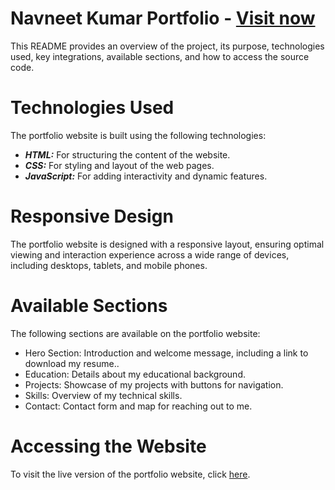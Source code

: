 # Navneet Kumar Portfolio - [Visit now ](https://navneet-09.github.io/Portfolio/)
This README provides an overview of the project, its purpose, technologies used, key integrations, available sections, and how to access the source code.
# Technologies Used
The portfolio website is built using the following technologies:

* ***HTML:*** For structuring the content of the website.
* ***CSS:*** For styling and layout of the web pages.
* ***JavaScript:*** For adding interactivity and dynamic features.

# Responsive Design
The portfolio website is designed with a responsive layout, ensuring optimal viewing and interaction experience across a wide range of devices, including desktops, tablets, and mobile phones.

# Available Sections
The following sections are available on the portfolio website:

* Hero Section: Introduction and welcome message, including a link to download my resume..
* Education: Details about my educational background.
* Projects: Showcase of my projects with buttons for navigation.
* Skills: Overview of my technical skills.
* Contact: Contact form and map for reaching out to me.

# Accessing the Website
To visit the live version of the portfolio website, click [here](https://navneet-09.github.io/Portfolio/).
